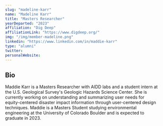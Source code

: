 ```yaml
---
slug: "madeline-karr"
name: "Madeline Karr"
title: "Masters Researcher"
yearDeparted: "2023"
affiliation: "Dig Deep"
affiliationLink: "https://www.digdeep.org/"
img: "/img/member-madeline.png"
linkedin: "https://www.linkedin.com/in/maddie-karr"
type: "alumni"
twitter: 
personalWebsite: 
---
```

## Bio

Maddie Karr is a Masters Researcher with AIDD labs and a student intern at the U.S. Geological Survey's Geologic Hazards Science Center.
She is currently working on understanding and summarizing user needs for equity-centered disaster impact information through user-centered design techniques.
Maddie is a Masters Student studying environmental engineering at the University of Colorado Boulder and is expected to graduate in 2023.
